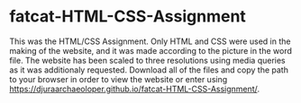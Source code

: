 # fatcat-HTML-CSS-Assignment

This was the HTML/CSS Assignment. Only HTML and CSS were used in the making of the website, and it was made according to the picture in the word file. 
The website has been scaled to three resolutions using media queries as it was additionaly requested.
Download all of the files and copy the path to your browser in order to view the website or enter using https://djuraarchaeoloper.github.io/fatcat-HTML-CSS-Assignment/.
